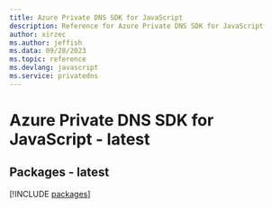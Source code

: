 ```yaml
---
title: Azure Private DNS SDK for JavaScript
description: Reference for Azure Private DNS SDK for JavaScript
author: xirzec
ms.author: jeffish
ms.data: 09/28/2023
ms.topic: reference
ms.devlang: javascript
ms.service: privatedns
---
```

# Azure Private DNS SDK for JavaScript - latest
## Packages - latest
[!INCLUDE [packages](private-dns-index.md)]